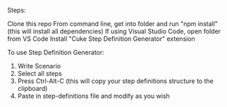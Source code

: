 Steps:

Clone this repo
From command line, get into folder and run "npm install" (this will install all dependencies)
If using Visual Studio Code, open folder from VS Code
Install "Cuke Step Definition Generator" extension

To use Step Definition Generator:

1. Write Scenario
2. Select all steps
3. Press Ctrl-Alt-C (this will copy your step definitions structure to the clipboard)
4. Paste in step-definitions file and modify as you wish
